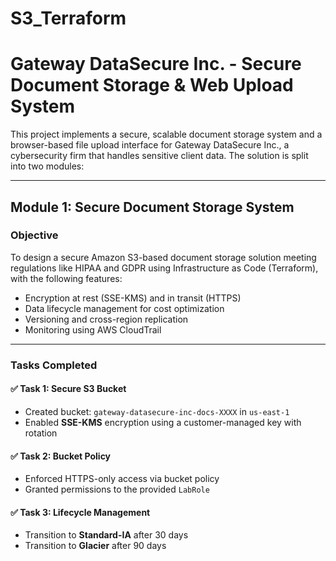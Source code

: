 # S3_Terraform



# Gateway DataSecure Inc. - Secure Document Storage & Web Upload System

This project implements a secure, scalable document storage system and a browser-based file upload interface for Gateway DataSecure Inc., a cybersecurity firm that handles sensitive client data. The solution is split into two modules:

---

##  Module 1: Secure Document Storage System

### Objective

To design a secure Amazon S3-based document storage solution meeting regulations like HIPAA and GDPR using Infrastructure as Code (Terraform), with the following features:

* Encryption at rest (SSE-KMS) and in transit (HTTPS)
* Data lifecycle management for cost optimization
* Versioning and cross-region replication
* Monitoring using AWS CloudTrail

---

### Tasks Completed

#### ✅ Task 1: Secure S3 Bucket

* Created bucket: `gateway-datasecure-inc-docs-XXXX` in `us-east-1`
* Enabled **SSE-KMS** encryption using a customer-managed key with rotation

#### ✅ Task 2: Bucket Policy

* Enforced HTTPS-only access via bucket policy
* Granted permissions to the provided `LabRole`

#### ✅ Task 3: Lifecycle Management

* Transition to **Standard-IA** after 30 days
* Transition to **Glacier** after 90 days

